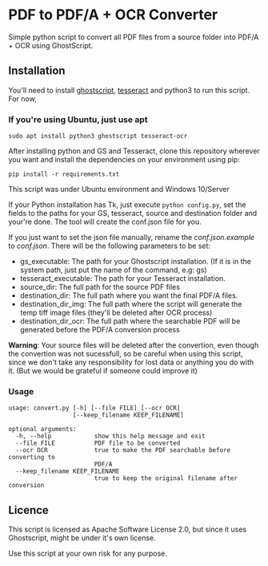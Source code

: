 # PDF to PDF/A + OCR Converter

Simple python script to convert all PDF files from a source folder into PDF/A + OCR
using GhostScript.

## Installation

You'll need to install [ghostscript](https://www.ghostscript.com/), [tesseract](https://github.com/tesseract-ocr/tesseract) and python3 to run this script. For now,


### If you're using Ubuntu, just use apt

`sudo apt install python3 ghostscript tesseract-ocr`

After installing python and GS and Tesseract, clone this repository wherever you want and install the dependencies on your environment using pip:

`pip install -r requirements.txt`

This script was under Ubuntu environment and Windows 10/Server

If your Python installation has Tk, just execute `python config.py`, set the
fields to the paths for your GS, tesseract, source and destination folder and your're done.
The tool will create the conf.json file for you.

If you just want to set the json file manually, rename the *conf.json.example* 
to *conf.json*. There will be the following parameters to be set:

- gs_executable: The path for your Ghostscript installation. (If it is in the system path, just put the name of the command, e.g: gs)
- tesseract_executable: The path for your Tesseract installation.
- source_dir: The full path for the source PDF files
- destination_dir: The full path where you want the final PDF/A files.
- destination_dir_img: The full path where the script will generate the temp tiff image files (they'll be deleted after OCR process)
- destination_dir_ocr: The full path where the searchable PDF will be generated before the PDF/A conversion process

**Warning**: Your source files will be deleted after the convertion, even though the convertion was not sucessfull, so be careful when using this script, since we don't take any responsibility for lost data or anything you do with it. (But we would be grateful if someone could improve it)

### Usage

```
usage: convert.py [-h] [--file FILE] [--ocr OCR]
                  [--keep_filename KEEP_FILENAME]

optional arguments:
  -h, --help            show this help message and exit
  --file FILE           PDF file to be converted
  --ocr OCR             true to make the PDF searchable before converting to
                        PDF/A
  --keep_filename KEEP_FILENAME
                        true to keep the original filename after conversion
```

## Licence

This script is licensed as Apache Software License 2.0, but since it 
uses Ghostscript, might be under it's own license.

Use this script at your own risk for any purpose. 